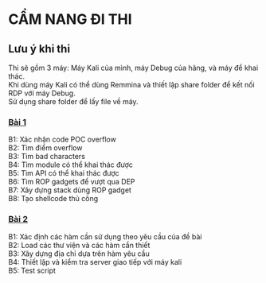 # CẨM NANG ĐI THI

## Lưu ý khi thi
Thi sẽ gồm 3 máy: Máy Kali của mình, máy Debug của hãng, và máy để khai thác. \
Khi dùng máy Kali có thể dùng Remmina và thiết lập share folder để kết nối RDP với máy Debug. \
Sử dụng share folder để lấy file về máy.

### [Bài 1](https://github.com/10u15hack1ng/x86Win-Notes/blob/main/H%C6%B0%E1%BB%9Bng%20d%E1%BA%ABn/B%C3%80I%201.MD)
B1: Xác nhận code POC overflow \
B2: Tìm điểm overflow \
B3: Tìm bad characters \
B4: Tìm module có thể khai thác được \
B5: Tìm API có thể khai thác được \
B6: Tìm ROP gadgets để vượt qua DEP \
B7: Xây dựng stack dùng ROP gadget \
B8: Tạo shellcode thủ công

### [Bài 2](https://github.com/10u15hack1ng/x86Win-Notes/blob/main/H%C6%B0%E1%BB%9Bng%20d%E1%BA%ABn/B%C3%80I%202.MD)
B1: Xác định các hàm cần sử dụng theo yêu cầu của đề bài \
B2: Load các thư viện và các hàm cần thiết \
B3: Xây dựng địa chỉ dựa trên hàm yêu cầu \
B4: Thiết lập và kiểm tra server giao tiếp với máy kali \
B5: Test script


